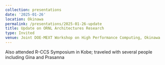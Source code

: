 ```yaml
---
collection: presentations
date: '2025-01-26'
location: Okinawa
permalink: /presentations/2025-01-26-update
title: Update on ORNL Architectures Research
type: Invited
venue: Joint DOE-MEXT Workshop on High Performance Computing, Okinawa
---
```


Also attended R-CCS Symposium in Kobe; traveled with several people including Gina and Prasanna
